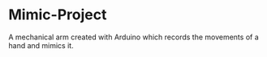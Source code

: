 # Mimic-Project
A mechanical arm created with Arduino which records the movements of a hand and mimics it.
